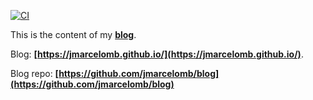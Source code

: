 [![CI](https://github.com/jmarcelomb/blog-content/actions/workflows/update_blog.yml/badge.svg)](https://github.com/jmarcelomb/blog-content/actions/workflows/update_blog.yml)

This is the content of my **[blog](https://jmarcelomb.github.io/)**.

Blog: **[https://jmarcelomb.github.io/](https://jmarcelomb.github.io/)**.

Blog repo: **[https://github.com/jmarcelomb/blog](https://github.com/jmarcelomb/blog)**
